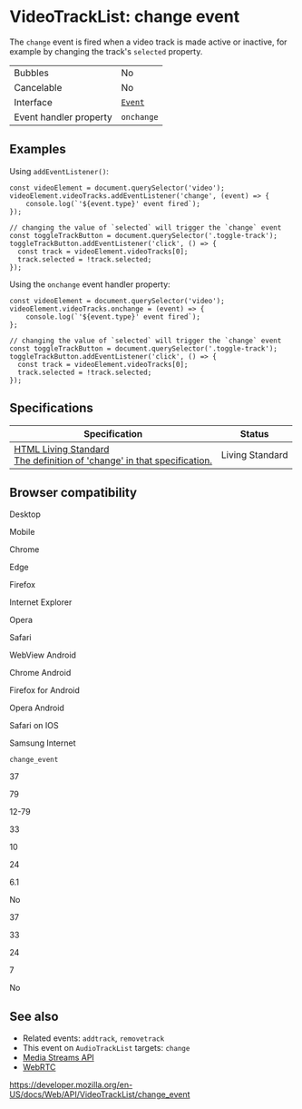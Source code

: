 VideoTrackList: change event
============================

The `change` event is fired when a video track is made active or inactive, for example by changing the track's `selected` property.

<table><tbody><tr class="odd"><td>Bubbles</td><td>No</td></tr><tr class="even"><td>Cancelable</td><td>No</td></tr><tr class="odd"><td>Interface</td><td><a href="../event"><code>Event</code></a></td></tr><tr class="even"><td>Event handler property</td><td><code>onchange</code></td></tr></tbody></table>

Examples
--------

Using `addEventListener()`:

    const videoElement = document.querySelector('video');
    videoElement.videoTracks.addEventListener('change', (event) => {
        console.log(`'${event.type}' event fired`);
    });

    // changing the value of `selected` will trigger the `change` event
    const toggleTrackButton = document.querySelector('.toggle-track');
    toggleTrackButton.addEventListener('click', () => {
      const track = videoElement.videoTracks[0];
      track.selected = !track.selected;
    });

Using the `onchange` event handler property:

    const videoElement = document.querySelector('video');
    videoElement.videoTracks.onchange = (event) => {
        console.log(`'${event.type}' event fired`);
    };

    // changing the value of `selected` will trigger the `change` event
    const toggleTrackButton = document.querySelector('.toggle-track');
    toggleTrackButton.addEventListener('click', () => {
      const track = videoElement.videoTracks[0];
      track.selected = !track.selected;
    });

Specifications
--------------

<table><thead><tr class="header"><th>Specification</th><th>Status</th></tr></thead><tbody><tr class="odd"><td><a href="https://html.spec.whatwg.org/multipage/media.html#event-media-change">HTML Living Standard<br />
<span class="small">The definition of 'change' in that specification.</span></a></td><td><span class="spec-living">Living Standard</span></td></tr></tbody></table>

Browser compatibility
---------------------

Desktop

Mobile

Chrome

Edge

Firefox

Internet Explorer

Opera

Safari

WebView Android

Chrome Android

Firefox for Android

Opera Android

Safari on IOS

Samsung Internet

`change_event`

37

79

12-79

33

10

24

6.1

No

37

33

24

7

No

See also
--------

-   Related events: `addtrack`, `removetrack`
-   This event on `AudioTrackList` targets: `change`
-   [Media Streams API](../media_streams_api)
-   [WebRTC](../webrtc_api)

<a href="https://developer.mozilla.org/en-US/docs/Web/API/VideoTrackList/change_event" class="_attribution-link">https://developer.mozilla.org/en-US/docs/Web/API/VideoTrackList/change_event</a>
